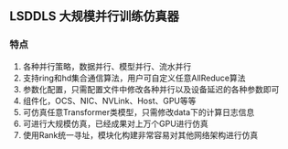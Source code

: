 

## LSDDLS 大规模并行训练仿真器

### 特点
1. 各种并行策略，数据并行、模型并行、流水并行
2. 支持ring和hd集合通信算法，用户可自定义任意AllReduce算法
3. 参数化配置，只需配置文件中修改各种并行以及设备延迟的各种参数即可
4. 组件化，OCS、NIC、NVLink、Host、GPU等等
5. 可仿真任意Transformer类模型，只需修改data下的计算日志信息
6. 可进行大规模仿真，已经成果对上万个GPU进行仿真
7. 使用Rank统一寻址，模块化构建非常容易对其他网络架构进行仿真
